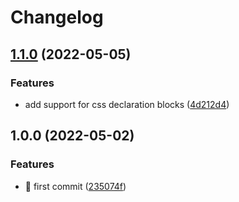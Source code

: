 # Changelog

## [1.1.0](https://github.com/andreaskian/vscode-idiomatic-css-order/compare/v1.0.0...v1.1.0) (2022-05-05)


### Features

* add support for css declaration blocks ([4d212d4](https://github.com/andreaskian/vscode-idiomatic-css-order/commit/4d212d4f70411f4f239789b260abb1420a1ae476))

## 1.0.0 (2022-05-02)


### Features

* 🎉 first commit ([235074f](https://github.com/andreaskian/vscode-idiomatic-css-order/commit/235074f25f0b4565f49260ba644d9d6b7c46dd7c))
